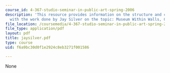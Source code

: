 ```yaml
---
course_id: 4-367-studio-seminar-in-public-art-spring-2006
description: 'This resource provides information on the structure and components along
  with the work done by Jay Silver on the topic: Museum Within Walls, Components.'
file_location: /coursemedia/4-367-studio-seminar-in-public-art-spring-2006/f6a9bc30d0f1e2924c8eb3271f001586_jaysilver.pdf
file_type: application/pdf
layout: pdf
title: jaysilver.pdf
type: course
uid: f6a9bc30d0f1e2924c8eb3271f001586

---
```

None